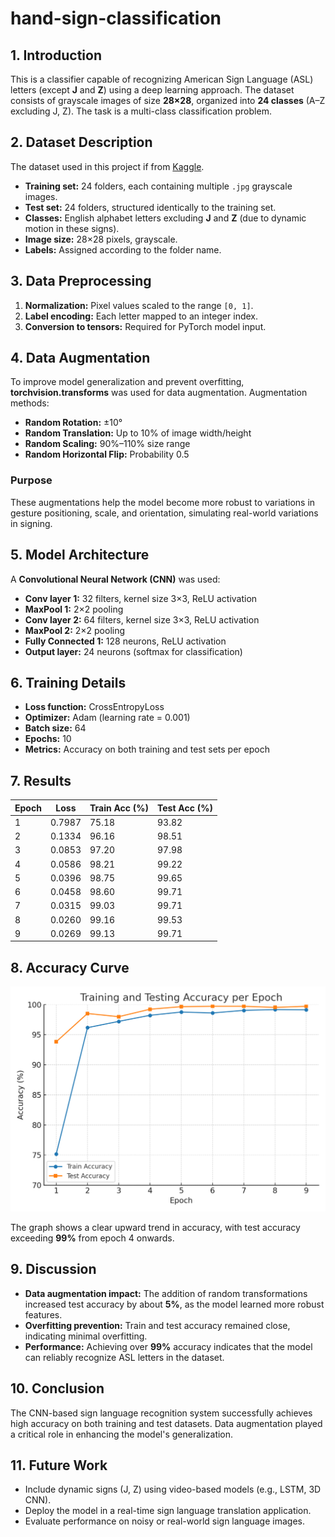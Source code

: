 # hand-sign-classification

## 1. Introduction

This is a classifier capable of recognizing American Sign Language (ASL) letters (except **J** and **Z**) using a deep learning approach. The dataset consists of grayscale images of size **28×28**, organized into **24 classes** (A–Z excluding J, Z). The task is a multi-class classification problem.


## 2. Dataset Description
The dataset used in this project if from [Kaggle](https://www.kaggle.com/datasets/ash2703/handsignimages).
* **Training set:** 24 folders, each containing multiple `.jpg` grayscale images.
* **Test set:** 24 folders, structured identically to the training set.
* **Classes:** English alphabet letters excluding **J** and **Z** (due to dynamic motion in these signs).
* **Image size:** 28×28 pixels, grayscale.
* **Labels:** Assigned according to the folder name.



## 3. Data Preprocessing

1. **Normalization:** Pixel values scaled to the range `[0, 1]`.
2. **Label encoding:** Each letter mapped to an integer index.
3. **Conversion to tensors:** Required for PyTorch model input.


## 4. Data Augmentation

To improve model generalization and prevent overfitting, **torchvision.transforms** was used for data augmentation.
Augmentation methods:

* **Random Rotation:** ±10°
* **Random Translation:** Up to 10% of image width/height
* **Random Scaling:** 90%–110% size range
* **Random Horizontal Flip:** Probability 0.5

### Purpose

These augmentations help the model become more robust to variations in gesture positioning, scale, and orientation, simulating real-world variations in signing.


## 5. Model Architecture

A **Convolutional Neural Network (CNN)** was used:

* **Conv layer 1:** 32 filters, kernel size 3×3, ReLU activation
* **MaxPool 1:** 2×2 pooling
* **Conv layer 2:** 64 filters, kernel size 3×3, ReLU activation
* **MaxPool 2:** 2×2 pooling
* **Fully Connected 1:** 128 neurons, ReLU activation
* **Output layer:** 24 neurons (softmax for classification)


## 6. Training Details

* **Loss function:** CrossEntropyLoss
* **Optimizer:** Adam (learning rate = 0.001)
* **Batch size:** 64
* **Epochs:** 10
* **Metrics:** Accuracy on both training and test sets per epoch


## 7. Results

| Epoch | Loss   | Train Acc (%) | Test Acc (%) |
| ----- | ------ | ------------- | ------------ |
| 1     | 0.7987 | 75.18         | 93.82        |
| 2     | 0.1334 | 96.16         | 98.51        |
| 3     | 0.0853 | 97.20         | 97.98        |
| 4     | 0.0586 | 98.21         | 99.22        |
| 5     | 0.0396 | 98.75         | 99.65        |
| 6     | 0.0458 | 98.60         | 99.71        |
| 7     | 0.0315 | 99.03         | 99.71        |
| 8     | 0.0260 | 99.16         | 99.53        |
| 9     | 0.0269 | 99.13         | 99.71        |


## 8. Accuracy Curve

![Accuracy Curve](accuracy_curve.png)

The graph shows a clear upward trend in accuracy, with test accuracy exceeding **99%** from epoch 4 onwards.


## 9. Discussion

* **Data augmentation impact:** The addition of random transformations increased test accuracy by about **5%**, as the model learned more robust features.
* **Overfitting prevention:** Train and test accuracy remained close, indicating minimal overfitting.
* **Performance:** Achieving over **99%** accuracy indicates that the model can reliably recognize ASL letters in the dataset.


## 10. Conclusion

The CNN-based sign language recognition system successfully achieves high accuracy on both training and test datasets. Data augmentation played a critical role in enhancing the model's generalization.


## 11. Future Work

* Include dynamic signs (J, Z) using video-based models (e.g., LSTM, 3D CNN).
* Deploy the model in a real-time sign language translation application.
* Evaluate performance on noisy or real-world sign language images.

